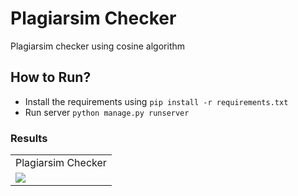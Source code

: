 # Plagiarsim Checker

Plagiarsim checker using cosine algorithm


## How to Run?

- Install the requirements using `pip install -r requirements.txt`
- Run server `python manage.py runserver`



### Results
<table>
  <tr>
    <td>Plagiarsim Checker</td>
  </tr>
  <tr>
    <td><img src="https://github.com/noorkhokhar99/Plagiarsim-Checker/blob/main/Modern%20Minimalist%20Simple%20Technology%20Facebook%20Cover.png"></td>
  </tr>
 </table>
